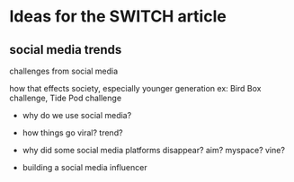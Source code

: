  # Ideas for the SWITCH article 

## social media trends  
  
challenges from social media 
  
  how that effects society, especially younger generation 
  ex: Bird Box challenge, Tide Pod challenge
  
*  why do we use social media? 
 * how things go viral? trend?
*  why did some social media platforms disappear? aim? myspace? vine?
  
 * building a social media influencer
  

